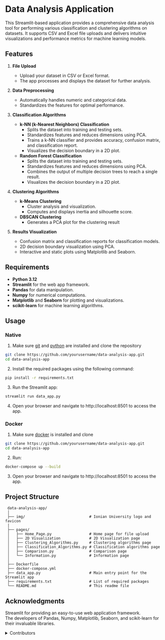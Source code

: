 # Data Analysis Application
This Streamlit-based application provides a comprehensive data analysis tool for performing various classification and clustering algorithms on datasets. It supports CSV and Excel file uploads and delivers intuitive visualizations and performance metrics for machine learning models.</br>

## Features

1. **File Upload**
    - Upload your dataset in CSV or Excel format.
    - The app processes and displays the dataset for further analysis.

2. **Data Preprocessing**
    - Automatically handles numeric and categorical data.
    - Standardizes the features for optimal performance.

3. **Classification Algorithms**
    - **k-NN (k-Nearest Neighbors) Classification**
        - Splits the dataset into training and testing sets.
        - Standardizes features and reduces dimensions using PCA.
        - Trains a k-NN classifier and provides accuracy, confusion matrix, and classification report.
        - Visualizes the decision boundary in a 2D plot.
    - **Random Forest Classification**
        - Splits the dataset into training and testing sets.
        - Standardizes features and reduces dimensions using PCA.
        - Combines the output of multiple decision trees to reach a single result.
        - Visualizes the decision boundary in a 2D plot.

4. **Clustering Algorithms**
    - **k-Means Clustering**
        - Cluster analysis and visualization.
        - Computes and displays inertia and silhouette score.
    -  **DBSCAN Clustering**
        - Generates a PCA plot for the clustering result

5. **Results Visualization**
    - Confusion matrix and classification reports for classification models.
    - 2D decision boundary visualization using PCA.
    - Interactive and static plots using Matplotlib and Seaborn.

## Requirements

- **Python 3.12**
- **Streamlit** for the web app framework.
- **Pandas** for data manipulation.
- **Numpy** for numerical computations.
- **Matplotlib** and **Seaborn** for plotting and visualizations.
- **scikit-learn** for machine learning algorithms.

## Usage
### Native
1. Make sure [git](https://git-scm.com/downloads) and [python](https://www.python.org/downloads/) are installed and clone the repository
  ```bash
  git clone https://github.com/yourusername/data-analysis-app.git
  cd data-analysis-app
   ```
2. Install the required packages using the following command:
  ```bash
  pip install -r requirements.txt
  ```
3. Run the Streamlit app:
  ```bash
  streamlit run data_app.py
  ```
4. Open your browser and navigate to http://localhost:8501 to access the app.

### Docker
1. Make sure [docker](https://docs.docker.com/engine/install/) is installed and clone 
  ```bash
  git clone https://github.com/yourusername/data-analysis-app.git
  cd data-analysis-app
   ```
2. Run:
  ```bash
  docker-compose up --build
  ```
3. Open your browser and navigate to http://localhost:8501 to access the app. 

## Project Structure

  ```tree
   data-analysis-app/
   │
   ├── img/                             # Ionian University logo and favicon
   |
   ├── pages/
   │   ├── Home_Page.py                 # Home page for file upload
   │   ├── 2D Visualization             # 2D Visualization page
   │   ├── Clustering_Algorithms.py     # Clustering algorithms page
   │   ├── Classification_Algorithms.py # Classification algorithms page    
   │   ├── Comparison.py                # Comparison page
   │   └── Information.py               # Information page
   │    
   ├── Dockerfile                       
   ├── docker-compose.yml               
   ├── data_app.py                      # Main entry point for the Streamlit app
   ├── requirements.txt                 # List of required packages
   └── README.md                        # This readme file
   ```

## Acknowledgments

Streamlit for providing an easy-to-use web application framework.</br>
The developers of Pandas, Numpy, Matplotlib, Seaborn, and scikit-learn for their invaluable libraries.

<details>
<summary> Contributors </summary>
Persefoni Megaliou, Afentoulis Konstantinos, Aggelos Kalocheris
</details>
